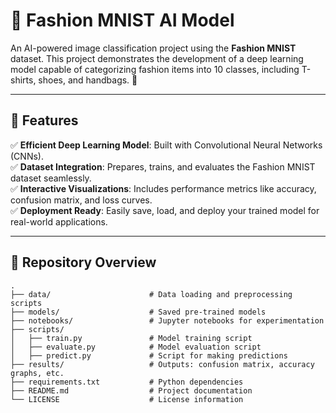 # 👗 Fashion MNIST AI Model  


An AI-powered image classification project using the **Fashion MNIST** dataset. This project demonstrates the development of a deep learning model capable of categorizing fashion items into 10 classes, including T-shirts, shoes, and handbags. 🚀  

---

## 🌟 Features  

✅ **Efficient Deep Learning Model**: Built with Convolutional Neural Networks (CNNs).  
✅ **Dataset Integration**: Prepares, trains, and evaluates the Fashion MNIST dataset seamlessly.  
✅ **Interactive Visualizations**: Includes performance metrics like accuracy, confusion matrix, and loss curves.  
✅ **Deployment Ready**: Easily save, load, and deploy your trained model for real-world applications.  

---

## 📂 Repository Overview  

```plaintext  
.
├── data/                      # Data loading and preprocessing scripts  
├── models/                    # Saved pre-trained models  
├── notebooks/                 # Jupyter notebooks for experimentation  
├── scripts/  
│   ├── train.py               # Model training script  
│   ├── evaluate.py            # Model evaluation script  
│   ├── predict.py             # Script for making predictions  
├── results/                   # Outputs: confusion matrix, accuracy graphs, etc.  
├── requirements.txt           # Python dependencies  
├── README.md                  # Project documentation  
└── LICENSE                    # License information  
